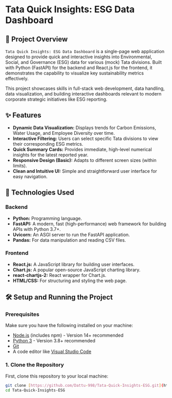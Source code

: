 # Tata Quick Insights: ESG Data Dashboard

## 🚀 Project Overview
`Tata Quick Insights: ESG Data Dashboard` is a single-page web application designed to provide quick and interactive insights into Environmental, Social, and Governance (ESG) data for various (mock) Tata divisions. Built with Python (FastAPI) for the backend and React.js for the frontend, it demonstrates the capability to visualize key sustainability metrics effectively.

This project showcases skills in full-stack web development, data handling, data visualization, and building interactive dashboards relevant to modern corporate strategic initiatives like ESG reporting.

## ✨ Features
* **Dynamic Data Visualization:** Displays trends for Carbon Emissions, Water Usage, and Employee Diversity over time.
* **Interactive Filtering:** Users can select specific Tata divisions to view their corresponding ESG metrics.
* **Quick Summary Cards:** Provides immediate, high-level numerical insights for the latest reported year.
* **Responsive Design (Basic):** Adapts to different screen sizes (within limits).
* **Clean and Intuitive UI:** Simple and straightforward user interface for easy navigation.

## 🧠 Technologies Used
### Backend
* **Python:** Programming language.
* **FastAPI:** A modern, fast (high-performance) web framework for building APIs with Python 3.7+.
* **Uvicorn:** An ASGI server to run the FastAPI application.
* **Pandas:** For data manipulation and reading CSV files.

### Frontend
* **React.js:** A JavaScript library for building user interfaces.
* **Chart.js:** A popular open-source JavaScript charting library.
* **react-chartjs-2:** React wrapper for Chart.js.
* **HTML/CSS:** For structuring and styling the web page.

## 🛠️ Setup and Running the Project

### Prerequisites
Make sure you have the following installed on your machine:
* [Node.js](https://nodejs.org/) (includes npm) - Version 14+ recommended
* [Python 3](https://www.python.org/downloads/) - Version 3.8+ recommended
* [Git](https://git-scm.com/downloads)
* A code editor like [Visual Studio Code](https://code.visualstudio.com/)

### 1. Clone the Repository
First, clone this repository to your local machine:
```bash
git clone [https://github.com/Dattu-998/Tata-Quick-Insights-ESG.git](https://github.com/Dattu-998/Tata-Quick-Insights-ESG.git)
cd Tata-Quick-Insights-ESG